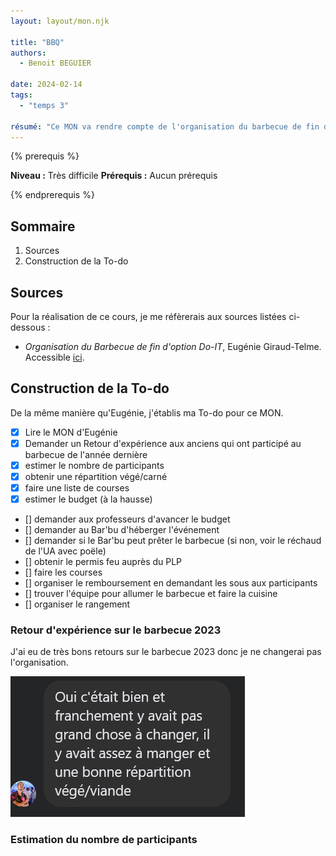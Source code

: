 ```yaml
---
layout: layout/mon.njk

title: "BBQ"
authors:
  - Benoit BEGUIER

date: 2024-02-14
tags: 
  - "temps 3"

résumé: "Ce MON va rendre compte de l'organisation du barbecue de fin d'année Do-It"
---
```


{% prerequis %}

**Niveau :** Très difficile
**Prérequis :** Aucun prérequis

{% endprerequis %}

## Sommaire

1. Sources
2. Construction de la To-do

## Sources

Pour la réalisation de ce cours, je me réfèrerais aux sources listées ci-dessous :

- *Organisation du Barbecue de fin d'option Do-IT*, Eugénie Giraud-Telme. Accessible [ici](https://francoisbrucker.github.io/do-it/promos/2022-2023/Giraud-Telme-Eug%C3%A9nie/mon/MON_3_2/).

## Construction de la To-do

De la même manière qu'Eugénie, j'établis ma To-do pour ce MON.

- [X] Lire le MON d'Eugénie
- [X] Demander un Retour d'expérience aux anciens qui ont participé au barbecue de l'année dernière
- [X] estimer le nombre de participants
- [X] obtenir une répartition végé/carné
- [X] faire une liste de courses
- [X] estimer le budget (à la hausse)
- [] demander aux professeurs d'avancer le budget
- [] demander au Bar'bu d'héberger l'événement
- [] demander si le Bar'bu peut prêter le barbecue (si non, voir le réchaud de l'UA avec poële)
- [] obtenir le permis feu auprès du PLP
- [] faire les courses
- [] organiser le remboursement en demandant les sous aux participants
- [] trouver l'équipe pour allumer le barbecue et faire la cuisine
- [] organiser le rangement

### Retour d'expérience sur le barbecue 2023

J'ai eu de très bons retours sur le barbecue 2023 donc je ne changerai pas l'organisation.

![retourGaby](retour1.png)

### Estimation du nombre de participants
